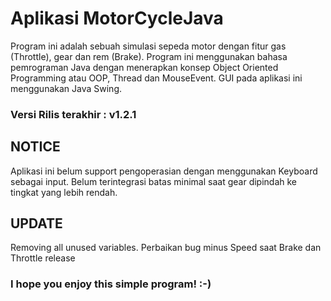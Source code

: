  
# Aplikasi MotorCycleJava

Program ini adalah sebuah simulasi sepeda motor dengan fitur gas (Throttle), gear dan rem (Brake). Program ini menggunakan bahasa pemrograman Java dengan menerapkan konsep Object Oriented Programming atau OOP, Thread dan MouseEvent. GUI pada aplikasi ini menggunakan Java Swing.

### Versi Rilis terakhir : v1.2.1

## NOTICE

Aplikasi ini belum support pengoperasian dengan menggunakan Keyboard sebagai input. Belum terintegrasi batas minimal saat gear dipindah ke tingkat yang lebih rendah.

## UPDATE

Removing all unused variables. 
Perbaikan bug minus Speed saat Brake dan Throttle release

### I hope you enjoy this simple program! :-)
